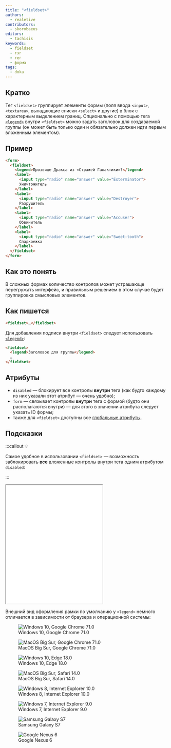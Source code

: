 ```yaml
---
title: "<fieldset>"
authors:
  - realetive
contributors:
  - skorobaeus
editors:
  - tachisis
keywords:
  - fieldset
  - тэг
  - тег
  - форма
tags:
  - doka
---
```


## Кратко

Тег `<fieldset>` группирует элементы формы (поля ввода `<input>`, `<textarea>`, выпадающие списки `<select>` и другие) в блок с характерным выделением границ. Опционально с помощью тега [`<legend>`](/html/legend) внутри `<fieldset>` можно задать заголовок для создаваемой группы (он может быть только один и обязательно должен идти первым вложенным элементом).

## Пример

```html
<form>
  <fieldset>
    <legend>Прозвище Дракса из «Стражей Галактики»?</legend>
    <label>
      <input type="radio" name="answer" value="Exterminator">
      Уничтожитель
    </label>
    <label>
      <input type="radio" name="answer" value="Destroyer">
      Разрушитель
    </label>
    <label>
      <input type="radio" name="answer" value="Accuser">
      Обвинитель
    </label>
    <label>
      <input type="radio" name="answer" value="Sweet-tooth">
      Сладкоежка
    </label>
  </fieldset>
</form>
```

## Как это понять

В сложных формах количество контролов может устрашающе перегружать интерфейс, и правильным решением в этом случае будет группировка смысловых элементов.

## Как пишется

```html
<fieldset>…</fieldset>
```

Для добавления подписи внутри `<fieldset>` следует использовать [`<legend>`](/html/legend):

```html
<fieldset>
  <legend>Заголовок для группы</legend>
  …
</fieldset>
```

## Атрибуты

- `disabled` — блокирует все контролы **внутри** тега (как будто каждому из них указали этот атрибут — очень удобно);
- `form` — связывает контролы **внутри** тега с формой (будто они располагаются внутри) — для этого в значении атрибута следует указать ID формы;
- также для `<fieldset>` доступны все [глобальные атрибуты](/html/global-attrs).

## Подсказки

:::callout 💡

Самое удобное в использовании `<fieldset>` — возможность заблокировать **все** вложенные контролы внутри тега одним атрибутом `disabled`:

:::

<iframe title="Блокирование всей формы при помощи disabled — <fieldset> — Дока" src="demos/disabling/index.html" height="370"></iframe>

Внешний вид оформления рамки по умолчанию у `<legend>` немного отличается в зависимости от браузера и операционной системы:

<section class="section section_column_2">
  <figure class="section__item">
    <img src="images/win-10-chrome-71.png" alt="Windows 10, Google Chrome 71.0">
    <figcaption>Windows 10, Google Chrome 71.0</figcaption>
  </figure>
  <figure class="section__item">
    <img src="images/mac-chrome-71.png" alt="MacOS Big Sur, Google Chrome 71.0">
    <figcaption>MacOS Big Sur, Google Chrome 71.0</figcaption>
  </figure>
  <figure class="section__item">
    <img src="images/win-10-edge-18.png" alt="Windows 10, Edge 18.0">
    <figcaption>Windows 10, Edge 18.0</figcaption>
  </figure>
  <figure class="section__item">
    <img src="images/mac-safari-14.jpg" alt="MacOS Big Sur, Safari 14.0">
    <figcaption>MacOS Big Sur, Safari 14.0</figcaption>
  </figure>
  <figure class="section__item">
    <img src="images/win-8-ie10.png" alt="Windows 8, Internet Explorer 10.0">
    <figcaption>Windows 8, Internet Explorer 10.0</figcaption>
  </figure>
  <figure class="section__item">
    <img src="images/win-7-ie9.png" alt="Windows 7, Internet Explorer 9.0">
    <figcaption>Windows 7, Internet Explorer 9.0</figcaption>
  </figure>
  <figure class="section__item">
    <img src="images/samsung-galaxy.png" alt="Samsung Galaxy S7">
    <figcaption>Samsung Galaxy S7</figcaption>
  </figure>
  <figure class="section__item">
    <img src="images/google-nexus.png" alt="Google Nexus 6">
    <figcaption>Google Nexus 6</figcaption>
  </figure>
</section>
